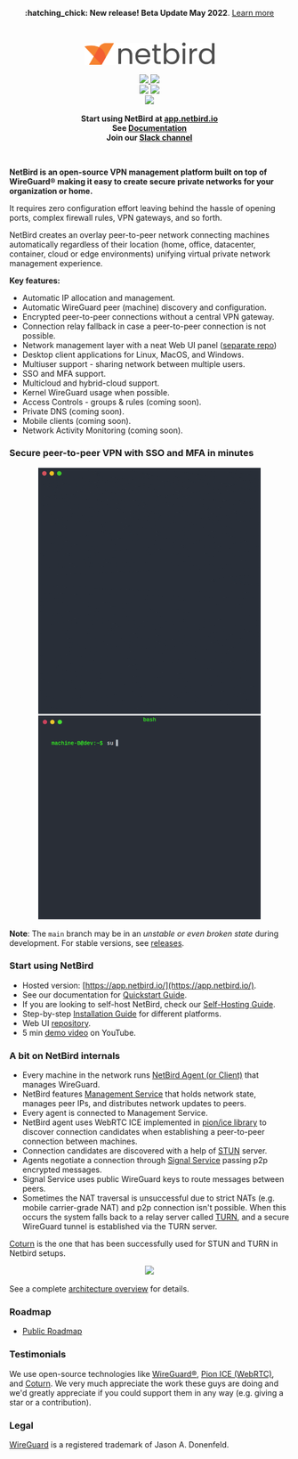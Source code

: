 <p align="center">
 <strong>:hatching_chick: New release! Beta Update May 2022</strong>.
  <a href="https://github.com/netbirdio/netbird/releases/tag/v0.6.0">
       Learn more
     </a>   
</p>

<br/>
<div align="center">

<p align="center">
  <img width="234" src="docs/media/logo-full.png"/>
</p>

  <p>
     <a href="https://github.com/netbirdio/netbird/blob/main/LICENSE">
       <img src="https://img.shields.io/badge/license-BSD--3-blue" />
     </a> 
     <a href="https://hub.docker.com/r/wiretrustee/wiretrustee/tags">
        <img src="https://img.shields.io/docker/pulls/wiretrustee/wiretrustee" />
     </a> 
    <br>
    <a href="https://www.codacy.com/gh/wiretrustee/wiretrustee/dashboard?utm_source=github.com&amp;utm_medium=referral&amp;utm_content=wiretrustee/wiretrustee&amp;utm_campaign=Badge_Grade"><img src="https://app.codacy.com/project/badge/Grade/d366de2c9d8b4cf982da27f8f5831809"/></a>
     <a href="https://goreportcard.com/report/wiretrustee/wiretrustee">
        <img src="https://goreportcard.com/badge/github.com/wiretrustee/wiretrustee?style=flat-square" />
     </a>
    <br>
    <a href="https://join.slack.com/t/wiretrustee/shared_invite/zt-vrahf41g-ik1v7fV8du6t0RwxSrJ96A">
        <img src="https://img.shields.io/badge/slack-@wiretrustee-red.svg?logo=slack"/>
     </a>    
  </p>
</div>


<p align="center">
<strong>
  Start using NetBird at <a href="https://app.netbird.io/">app.netbird.io</a>
  <br/>
  See <a href="https://netbird.io/docs/">Documentation</a>
  <br/>
   Join our <a href="https://join.slack.com/t/wiretrustee/shared_invite/zt-vrahf41g-ik1v7fV8du6t0RwxSrJ96A">Slack channel</a>
  <br/>
 
</strong>
</p>

<br>

**NetBird is an open-source VPN management platform built on top of WireGuard® making it easy to create secure private networks for your organization or home.**

It requires zero configuration effort leaving behind the hassle of opening ports, complex firewall rules, VPN gateways, and so forth.

NetBird creates an overlay peer-to-peer network connecting machines automatically regardless of their location (home, office, datacenter, container, cloud or edge environments) unifying virtual private network management experience.

**Key features:**
* Automatic IP allocation and management.
* Automatic WireGuard peer (machine) discovery and configuration.
* Encrypted peer-to-peer connections without a central VPN gateway.
* Connection relay fallback in case a peer-to-peer connection is not possible.
* Network management layer with a neat Web UI panel ([separate repo](https://github.com/netbirdio/dashboard))
* Desktop client applications for Linux, MacOS, and Windows.
* Multiuser support - sharing network between multiple users.
* SSO and MFA support. 
* Multicloud and hybrid-cloud support.
* Kernel WireGuard usage when possible.
* Access Controls - groups & rules (coming soon).
* Private DNS (coming soon).
* Mobile clients (coming soon).
* Network Activity Monitoring (coming soon).

### Secure peer-to-peer VPN with SSO and MFA in minutes
<p float="left" align="middle">
  <img src="docs/media/peerA.gif" width="400"/> 
  <img src="docs/media/peerB.gif" width="400"/>
</p>

**Note**: The `main` branch may be in an *unstable or even broken state* during development. 
For stable versions, see [releases](https://github.com/netbirdio/netbird/releases).

### Start using NetBird
* Hosted version: [https://app.netbird.io/](https://app.netbird.io/).
* See our documentation for [Quickstart Guide](https://netbird.io/docs/getting-started/quickstart).
* If you are looking to self-host NetBird, check our [Self-Hosting Guide](https://netbird.io/docs/getting-started/self-hosting).
* Step-by-step [Installation Guide](https://netbird.io/docs/getting-started/installation) for different platforms.
* Web UI [repository](https://github.com/netbirdio/dashboard).
* 5 min [demo video](https://youtu.be/Tu9tPsUWaY0) on YouTube.


### A bit on NetBird internals
* Every machine in the network runs [NetBird Agent (or Client)](client/) that manages WireGuard.
* NetBird features [Management Service](management/) that holds network state, manages peer IPs, and distributes network updates to peers.
* Every agent is connected to Management Service.
* NetBird agent uses WebRTC ICE implemented in [pion/ice library](https://github.com/pion/ice) to discover connection candidates when establishing a peer-to-peer connection between machines.
* Connection candidates are discovered with a help of [STUN](https://en.wikipedia.org/wiki/STUN) server. 
* Agents negotiate a connection through [Signal Service](signal/) passing p2p encrypted messages.
* Signal Service uses public WireGuard keys to route messages between peers.
* Sometimes the NAT traversal is unsuccessful due to strict NATs (e.g. mobile carrier-grade NAT) and p2p connection isn't possible. When this occurs the system falls back to a relay server called [TURN](https://en.wikipedia.org/wiki/Traversal_Using_Relays_around_NAT), and a secure WireGuard tunnel is established via the TURN server. 
 
[Coturn](https://github.com/coturn/coturn) is the one that has been successfully used for STUN and TURN in Netbird setups.

<p float="left" align="middle">
  <img src="https://netbird.io/docs/img/architecture/high-level-dia.png" width="700"/>
</p>

See a complete [architecture overview](https://netbird.io/docs/overview/architecture) for details.

### Roadmap
- [Public Roadmap](https://github.com/netbirdio/netbird/projects/2)

### Testimonials
We use open-source technologies like [WireGuard®](https://www.wireguard.com/), [Pion ICE (WebRTC)](https://github.com/pion/ice), and [Coturn](https://github.com/coturn/coturn). We very much appreciate the work these guys are doing and we'd greatly appreciate if you could support them in any way (e.g. giving a star or a contribution).

### Legal
 [WireGuard](https://wireguard.com/) is a registered trademark of Jason A. Donenfeld.

